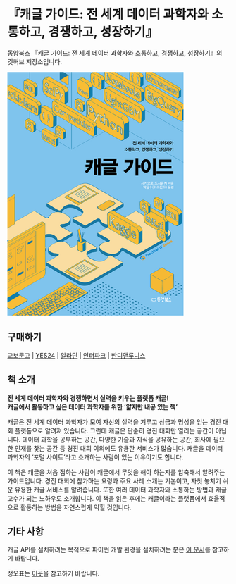 # 『캐글 가이드: 전 세계 데이터 과학자와 소통하고, 경쟁하고, 성장하기』

동양북스 『캐글 가이드: 전 세계 데이터 과학자와 소통하고, 경쟁하고, 성장하기』의 깃허브 저장소입니다.

<img src="./readme/cover.jpg" width="400" height="553">

## 구매하기
[교보문고](https://bit.ly/2Bmiojn) | [YES24](https://bit.ly/38hdsbt) | [알라딘](https://bit.ly/2Zk33rr) | [인터파크](https://bit.ly/2NHnFoo) | [반디앤루니스](https://bit.ly/2CNckkc)

## 책 소개
**전 세계 데이터 과학자와 경쟁하면서 실력을 키우는 플랫폼 캐글!**  
**캐글에서 활동하고 싶은 데이터 과학자를 위한 ‘얇지만 내공 있는 책’**

캐글은 전 세계 데이터 과학자가 모여 자신의 실력을 겨루고 상금과 명성을 얻는 경진 대회 플랫폼으로 알려져 있습니다. 그런데 캐글은 단순히 경진 대회만 열리는 공간이 아닙니다. 데이터 과학을 공부하는 공간, 다양한 기술과 지식을 공유하는 공간, 회사에 필요한 인재를 찾는 공간 등 경진 대회 이외에도 유용한 서비스가 많습니다. 캐글을 데이터 과학자의 ‘포털 사이트’라고 소개하는 사람이 있는 이유이기도 합니다.

이 책은 캐글을 처음 접하는 사람이 캐글에서 무엇을 해야 하는지를 압축해서 알려주는 가이드입니다. 경진 대회에 참가하는 요령과 주요 사례 소개는 기본이고, 자칫 놓치기 쉬운 유용한 캐글 서비스를 알려줍니다. 또한 여러 데이터 과학자와 소통하는 방법과 캐글 고수가 되는 노하우도 소개합니다. 이 책을 읽은 후에는 캐글이라는 플랫폼에서 효율적으로 활동하는 방법을 자연스럽게 익힐 것입니다.

## 기타 사항
캐글 API를 설치하려는 목적으로 파이썬 개발 환경을 설치하려는 분은 [이 문서](./readme/pythoninstall.md)를 참고하기 바랍니다.

정오표는 [이곳](./readme/errata/errata.md)을 참고하기 바랍니다.
